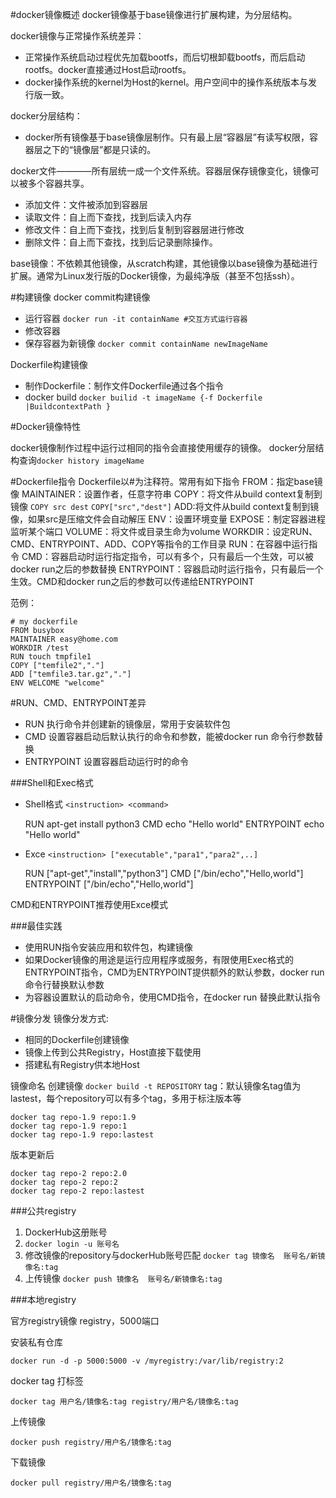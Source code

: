 #docker镜像概述
docker镜像基于base镜像进行扩展构建，为分层结构。

docker镜像与正常操作系统差异：
- 正常操作系统启动过程优先加载bootfs，而后切根卸载bootfs，而后启动rootfs。docker直接通过Host启动rootfs。
- docker操作系统的kernel为Host的kernel。用户空间中的操作系统版本与发行版一致。

docker分层结构：
- docker所有镜像基于base镜像层制作。只有最上层“容器层”有读写权限，容器层之下的“镜像层”都是只读的。

docker文件————所有层统一成一个文件系统。容器层保存镜像变化，镜像可以被多个容器共享。
- 添加文件：文件被添加到容器层
- 读取文件：自上而下查找，找到后读入内存
- 修改文件：自上而下查找，找到后复制到容器层进行修改
- 删除文件：自上而下查找，找到后记录删除操作。

base镜像：不依赖其他镜像，从scratch构建，其他镜像以base镜像为基础进行扩展。通常为Linux发行版的Docker镜像，为最纯净版（甚至不包括ssh）。

#构建镜像
docker commit构建镜像
- 运行容器 `docker run -it containName #交互方式运行容器`
- 修改容器
- 保存容器为新镜像 `docker commit containName newImageName`

Dockerfile构建镜像

- 制作Dockerfile：制作文件Dockerfile通过各个指令
- docker build `docker builid -t imageName {-f Dockerfile |BuildcontextPath }`

#Docker镜像特性

docker镜像制作过程中运行过相同的指令会直接使用缓存的镜像。
docker分层结构查询`docker history imageName`

#Dockerfile指令
Dockerfile以#为注释符。常用有如下指令
FROM：指定base镜像
MAINTAINER：设置作者，任意字符串
COPY：将文件从build context复制到镜像 `COPY src dest` `COPY["src","dest"]`
ADD:将文件从build context复制到镜像，如果src是压缩文件会自动解压
ENV：设置环境变量
EXPOSE：制定容器进程监听某个端口
VOLUME：将文件或目录生命为volume
WORKDIR：设定RUN、CMD、ENTRYPOINT、ADD、COPY等指令的工作目录
RUN：在容器中运行指令
CMD：容器启动时运行指定指令，可以有多个，只有最后一个生效，可以被docker run之后的参数替换
ENTRYPOINT：容器启动时运行指令，只有最后一个生效。CMD和docker run之后的参数可以传递给ENTRYPOINT

范例：

	# my dockerfile
	FROM busybox
	MAINTAINER easy@home.com
	WORKDIR /test
	RUN touch tmpfile1
	COPY ["temfile2","."]
	ADD ["temfile3.tar.gz","."]
	ENV WELCOME "welcome"

#RUN、CMD、ENTRYPOINT差异
- RUN 执行命令并创建新的镜像层，常用于安装软件包
- CMD 设置容器启动后默认执行的命令和参数，能被docker run 命令行参数替换
- ENTRYPOINT 设置容器启动运行时的命令

###Shell和Exec格式
- Shell格式 `<instruction> <command>`


	RUN apt-get install python3
	CMD echo "Hello world"
	ENTRYPOINT echo "Hello world"

- Exce `<instruction> ["executable","para1","para2",..]`


	RUN ["apt-get","install","python3"]
	CMD ["/bin/echo","Hello,world"]
	ENTRYPOINT ["/bin/echo","Hello,world"]

CMD和ENTRYPOINT推荐使用Exce模式

###最佳实践
- 使用RUN指令安装应用和软件包，构建镜像
- 如果Docker镜像的用途是运行应用程序或服务，有限使用Exec格式的ENTRYPOINT指令，CMD为ENTRYPOINT提供额外的默认参数，docker run命令行替换默认参数
- 为容器设置默认的启动命令，使用CMD指令，在docker run 替换此默认指令

#镜像分发
镜像分发方式:
- 相同的Dockerfile创建镜像
- 镜像上传到公共Registry，Host直接下载使用
- 搭建私有Registry供本地Host

镜像命名
创建镜像 `docker build -t REPOSITORY`
tag：默认镜像名tag值为lastest，每个repository可以有多个tag，多用于标注版本等


	docker tag repo-1.9 repo:1.9
	docker tag repo-1.9 repo:1
	docker tag repo-1.9 repo:lastest
版本更新后
	
	docker tag repo-2 repo:2.0
	docker tag repo-2 repo:2
	docker tag repo-2 repo:lastest

###公共registry
1. DockerHub这册账号
2. `docker login -u 账号名`
3. 修改镜像的repository与dockerHub账号匹配 `docker tag 镜像名  账号名/新镜像名:tag`
4. 上传镜像 `docker push 镜像名  账号名/新镜像名:tag`

###本地registry

官方registry镜像
registry，5000端口

安装私有仓库

	docker run -d -p 5000:5000 -v /myregistry:/var/lib/registry:2

docker tag 打标签

	docker tag 用户名/镜像名:tag registry/用户名/镜像名:tag

上传镜像

	docker push registry/用户名/镜像名:tag

下载镜像

	docker pull registry/用户名/镜像名:tag
